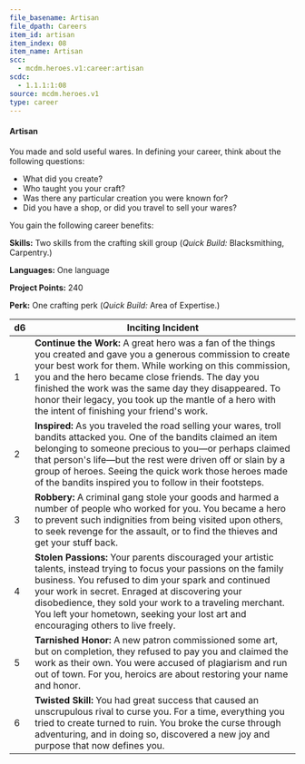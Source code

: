```yaml
---
file_basename: Artisan
file_dpath: Careers
item_id: artisan
item_index: 08
item_name: Artisan
scc:
  - mcdm.heroes.v1:career:artisan
scdc:
  - 1.1.1:1:08
source: mcdm.heroes.v1
type: career
---
```


#### Artisan

You made and sold useful wares. In defining your career, think about the following questions:

- What did you create?
- Who taught you your craft?
- Was there any particular creation you were known for?
- Did you have a shop, or did you travel to sell your wares?

You gain the following career benefits:

**Skills:** Two skills from the crafting skill group (*Quick Build:* Blacksmithing, Carpentry.)

**Languages:** One language

**Project Points:** 240

**Perk:** One crafting perk (*Quick Build:* Area of Expertise.)

| d6  | Inciting Incident                                                                                                                                                                                                                                                                                                                                                                                |
| --- | ------------------------------------------------------------------------------------------------------------------------------------------------------------------------------------------------------------------------------------------------------------------------------------------------------------------------------------------------------------------------------------------------ |
| 1   | **Continue the Work:** A great hero was a fan of the things you created and gave you a generous commission to create your best work for them. While working on this commission, you and the hero became close friends. The day you finished the work was the same day they disappeared. To honor their legacy, you took up the mantle of a hero with the intent of finishing your friend's work. |
| 2   | **Inspired:** As you traveled the road selling your wares, troll bandits attacked you. One of the bandits claimed an item belonging to someone precious to you—or perhaps claimed that person's life—but the rest were driven off or slain by a group of heroes. Seeing the quick work those heroes made of the bandits inspired you to follow in their footsteps.                               |
| 3   | **Robbery:** A criminal gang stole your goods and harmed a number of people who worked for you. You became a hero to prevent such indignities from being visited upon others, to seek revenge for the assault, or to find the thieves and get your stuff back.                                                                                                                                   |
| 4   | **Stolen Passions:** Your parents discouraged your artistic talents, instead trying to focus your passions on the family business. You refused to dim your spark and continued your work in secret. Enraged at discovering your disobedience, they sold your work to a traveling merchant. You left your hometown, seeking your lost art and encouraging others to live freely.                  |
| 5   | **Tarnished Honor:** A new patron commissioned some art, but on completion, they refused to pay you and claimed the work as their own. You were accused of plagiarism and run out of town. For you, heroics are about restoring your name and honor.                                                                                                                                             |
| 6   | **Twisted Skill:** You had great success that caused an unscrupulous rival to curse you. For a time, everything you tried to create turned to ruin. You broke the curse through adventuring, and in doing so, discovered a new joy and purpose that now defines you.                                                                                                                             |
